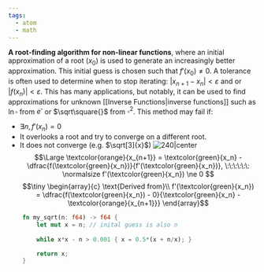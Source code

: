 ```yaml
---
tags:
  - atom
  - math
---
```

**A root-finding algorithm for non-linear functions**, where an initial approximation of a root ($x_0$) is used to generate an increasingly better approximation. This initial guess is chosen such that $f'(x_0) \ne 0$. A tolerance is often used to determine when to stop iterating: $\left| x_{n+1} - x_n \right| < \varepsilon$ and or $\left|f(x_n)\right| < \varepsilon$.
This has many applications, but notably, it can be used to find approximations for unknown [[Inverse Functions|inverse functions]] such as $\ln\square$ from $e^\square$ or $\sqrt\square{}$ from $\square^2$.
This method may fail if:
- $\exists n, f'(x_n) = 0$
- It overlooks a root and try to converge on a different root.
- It does not converge (e.g. $\sqrt[3]{x}$)
![240|center](newtons-method.excalidraw)
$$\Large \textcolor{orange}{x_{n+1}} = \textcolor{green}{x_n} - \dfrac{f(\textcolor{green}{x_n})}{f'(\textcolor{green}{x_n})}, \:\:\:\:\:\: \normalsize f'(\textcolor{green}{x_n}) \ne 0 $$
$$\tiny \begin{array}{c}
\text{Derived from}\\
f'(\textcolor{green}{x_n}) = \dfrac{f(\textcolor{green}{x_n}) - 0}{\textcolor{green}{x_n} - \textcolor{orange}{x_{n+1}}}
\end{array}$$
```rust 
    fn my_sqrt(n: f64) -> f64 {
        let mut x = n; // inital guess is also n
        
        while x*x - n > 0.001 { x = 0.5*(x + n/x); }

        return x;
    }
```